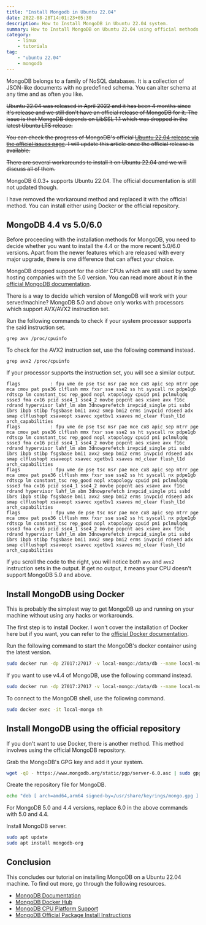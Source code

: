 ```yaml
---
title: "Install Mongodb in Ubuntu 22.04"
date: 2022-08-28T14:01:23+05:30
description: How to Install MongoDB in Ubuntu 22.04 system.
summary: How to Install MongoDB on Ubuntu 22.04 using official methods
category:
    - linux
    - tutorials
tag:
    - "ubuntu 22.04"
    - mongodb
---
```


MongoDB belongs to a family of NoSQL databases. It is a collection of JSON-like documents with no predefined schema. You can alter schema at any time and as often you like.

~~Ubuntu 22.04 was released in April 2022 and it has been 4 months since it's release and we still don't have an official release of MongoDB for it. The issue is that MongoDB depends on LibSSL 1.1 which was dropped in the latest Ubuntu LTS release.~~

~~You can check the progress of MongoDB's official [Ubuntu 22.04 release via the official issues page](https://jira.mongodb.org/browse/SERVER-62300). I will update this article once the official release is available.~~

~~There are several workarounds to install it on Ubuntu 22.04 and we will discuss all of them.~~

MongoDB 6.0.3+ supports Ubuntu 22.04. The official documentation is still not updated though.

I have removed the workaround method and replaced it with the official method. You can install either using Docker or the official repository.

## MongoDB 4.4 vs 5.0/6.0

Before proceeding with the installation methods for MongoDB, you need to decide whether you want to install the 4.4 or the more recent 5.0/6.0 versions. Apart from the newer features which are released with every major upgrade, there is one difference that can affect your choice.

MongoDB dropped support for the older CPUs which are still used by some hosting companies with the 5.0 version. You can read more about it in the [official MongoDB documentation](https://www.mongodb.com/docs/v6.0/administration/production-notes/#platform-support-notes).

There is a way to decide which version of MongoDB will work with your server/machine? MongoDB 5.0 and above only works with processors which support AVX/AVX2 instruction set.

Run the following commands to check if your system processor supports the said instruction set.

```shell
grep avx /proc/cpuinfo
```

To check for the AVX2 instruction set, use the following command instead.

```shell
grep avx2 /proc/cpuinfo
```

If your processor supports the instruction set, you will see a similar output.

```shell
flags           : fpu vme de pse tsc msr pae mce cx8 apic sep mtrr pge mca cmov pat pse36 clflush mmx fxsr sse sse2 ss ht syscall nx pdpe1gb rdtscp lm constant_tsc rep_good nopl xtopology cpuid pni pclmulqdq ssse3 fma cx16 pcid sse4_1 sse4_2 movbe popcnt aes xsave avx f16c rdrand hypervisor lahf_lm abm 3dnowprefetch invpcid_single pti ssbd ibrs ibpb stibp fsgsbase bmi1 avx2 smep bmi2 erms invpcid rdseed adx smap clflushopt xsaveopt xsavec xgetbv1 xsaves md_clear flush_l1d arch_capabilities
flags           : fpu vme de pse tsc msr pae mce cx8 apic sep mtrr pge mca cmov pat pse36 clflush mmx fxsr sse sse2 ss ht syscall nx pdpe1gb rdtscp lm constant_tsc rep_good nopl xtopology cpuid pni pclmulqdq ssse3 fma cx16 pcid sse4_1 sse4_2 movbe popcnt aes xsave avx f16c rdrand hypervisor lahf_lm abm 3dnowprefetch invpcid_single pti ssbd ibrs ibpb stibp fsgsbase bmi1 avx2 smep bmi2 erms invpcid rdseed adx smap clflushopt xsaveopt xsavec xgetbv1 xsaves md_clear flush_l1d arch_capabilities
flags           : fpu vme de pse tsc msr pae mce cx8 apic sep mtrr pge mca cmov pat pse36 clflush mmx fxsr sse sse2 ss ht syscall nx pdpe1gb rdtscp lm constant_tsc rep_good nopl xtopology cpuid pni pclmulqdq ssse3 fma cx16 pcid sse4_1 sse4_2 movbe popcnt aes xsave avx f16c rdrand hypervisor lahf_lm abm 3dnowprefetch invpcid_single pti ssbd ibrs ibpb stibp fsgsbase bmi1 avx2 smep bmi2 erms invpcid rdseed adx smap clflushopt xsaveopt xsavec xgetbv1 xsaves md_clear flush_l1d arch_capabilities
flags           : fpu vme de pse tsc msr pae mce cx8 apic sep mtrr pge mca cmov pat pse36 clflush mmx fxsr sse sse2 ss ht syscall nx pdpe1gb rdtscp lm constant_tsc rep_good nopl xtopology cpuid pni pclmulqdq ssse3 fma cx16 pcid sse4_1 sse4_2 movbe popcnt aes xsave avx f16c rdrand hypervisor lahf_lm abm 3dnowprefetch invpcid_single pti ssbd ibrs ibpb stibp fsgsbase bmi1 avx2 smep bmi2 erms invpcid rdseed adx smap clflushopt xsaveopt xsavec xgetbv1 xsaves md_clear flush_l1d arch_capabilities
```

If you scroll the code to the right, you will notice both `avx` and `avx2` instruction sets in the output. If get no output, it means your CPU doesn't support MongoDB 5.0 and above.

## Install MongoDB using Docker

This is probably the simplest way to get MongoDB up and running on your machine without using any hacks or workarounds.

The first step is to install Docker. I won't cover the installation of Docker here but if you want, you can refer to the [official Docker documentation](https://docs.docker.com/engine/install/).

Run the following command to start the MongoDB's docker container using the latest version.

```bash
sudo docker run -dp 27017:27017 -v local-mongo:/data/db --name local-mongo --restart=always mongo:latest
```

If you want to use v4.4 of MongoDB, use the following command instead.

```bash
sudo docker run -dp 27017:27017 -v local-mongo:/data/db --name local-mongo --restart=always mongo:4.4
```

To connect to the MongoDB shell, use the following command.

```bash
sudo docker exec -it local-mongo sh
```

## Install MongoDB using the official repository

If you don't want to use Docker, there is another method. This method involves using the official MongoDB repository.

Grab the MongoDB's GPG key and add it your system.

```bash
wget -qO - https://www.mongodb.org/static/pgp/server-6.0.asc | sudo gpg --dearmor -o /usr/share/keyrings/mongo.gpg
```

Create the repository file for MongoDB.

```bash
echo "deb [ arch=amd64,arm64 signed-by=/usr/share/keyrings/mongo.gpg ] https://repo.mongodb.org/apt/ubuntu jammy/mongodb-org/6.0 multiverse" | sudo tee /etc/apt/sources.list.d/mongodb-org-6.0.list
```

For MongoDB 5.0 and 4.4 versions, replace 6.0 in the above commands with 5.0 and 4.4.

Install MongoDB server.

```bash
sudo apt update
sudo apt install mongodb-org
```

## Conclusion

This concludes our tutorial on installing MongoDB on a Ubuntu 22.04 machine. To find out more, go through the following resources.

- [MongoDB Documentation](https://www.mongodb.com/docs/)
- [MongoDB Docker Hub](https://hub.docker.com/_/mongo)
- [MongoDB CPU Platform Support](https://www.mongodb.com/docs/manual/administration/production-notes/#platform-support-notes)
- [MongoDB Official Package Install Instructions](https://www.mongodb.com/docs/manual/tutorial/install-mongodb-on-ubuntu/)

